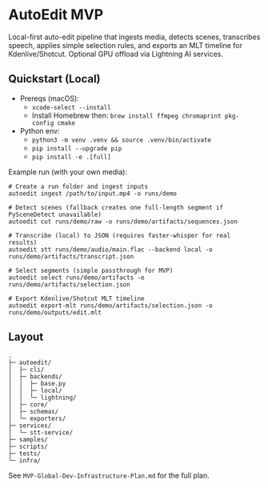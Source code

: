 # AutoEdit MVP

Local-first auto-edit pipeline that ingests media, detects scenes, transcribes speech, applies simple selection rules, and exports an MLT timeline for Kdenlive/Shotcut. Optional GPU offload via Lightning AI services.

## Quickstart (Local)

- Prereqs (macOS):
  - `xcode-select --install`
  - Install Homebrew then: `brew install ffmpeg chromaprint pkg-config cmake`
- Python env:
  - `python3 -m venv .venv && source .venv/bin/activate`
  - `pip install --upgrade pip`
  - `pip install -e .[full]`

Example run (with your own media):

```
# Create a run folder and ingest inputs
autoedit ingest /path/to/input.mp4 -o runs/demo

# Detect scenes (fallback creates one full-length segment if PySceneDetect unavailable)
autoedit cut runs/demo/raw -o runs/demo/artifacts/sequences.json

# Transcribe (local) to JSON (requires faster-whisper for real results)
autoedit stt runs/demo/audio/main.flac --backend local -o runs/demo/artifacts/transcript.json

# Select segments (simple passthrough for MVP)
autoedit select runs/demo/artifacts -o runs/demo/artifacts/selection.json

# Export Kdenlive/Shotcut MLT timeline
autoedit export-mlt runs/demo/artifacts/selection.json -o runs/demo/outputs/edit.mlt
```

## Layout

```
.
├─ autoedit/
│  ├─ cli/
│  ├─ backends/
│  │  ├─ base.py
│  │  ├─ local/
│  │  └─ lightning/
│  ├─ core/
│  ├─ schemas/
│  └─ exporters/
├─ services/
│  └─ stt-service/
├─ samples/
├─ scripts/
├─ tests/
└─ infra/
```

See `MVP-Global-Dev-Infrastructure-Plan.md` for the full plan.
